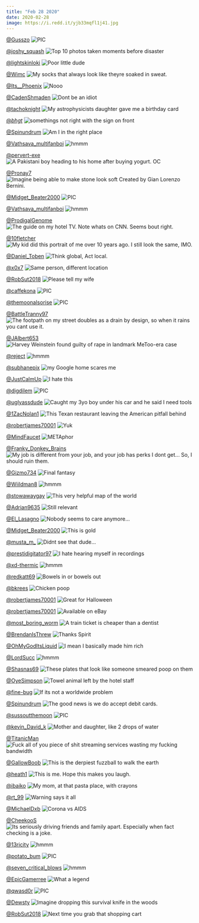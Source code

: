 ```yaml
---
title: "Feb 28 2020"
date: 2020-02-28
image: https://i.redd.it/yjb33mqfl1j41.jpg
---
```


<a href="https://www.reddit.com/r/nocontextpics/comments/f9hvs2/pic/">@Gusszo</a>
<img src="https://i.redd.it/9a4tky0r45j41.jpg" alt="PIC" title="PIC" />


<a href="https://www.reddit.com/r/memes/comments/f79gjl/top_10_photos_taken_moments_before_disaster/">@joshy_squash</a>
<img src="https://i.redd.it/ihs8t5wec9i41.png" alt="Top 10 photos taken moments before disaster" title="Top 10 photos taken moments before disaster" />


<a href="https://www.reddit.com/r/memes/comments/f8cbud/poor_little_dude/">@lightskinloki</a>
<img src="https://i.redd.it/6xkioy8whpi41.jpg" alt="Poor little dude" title="Poor little dude" />


<a href="https://www.reddit.com/r/CrappyDesign/comments/f7ddsw/my_socks_that_always_look_like_theyre_soaked_in/">@Wimc</a>
<img src="https://i.redd.it/gwgatgouxai41.jpg" alt="My socks that always look like theyre soaked in sweat." title="My socks that always look like theyre soaked in sweat." />


<a href="https://www.reddit.com/r/funnysigns/comments/f9uvvx/nooo/">@Its__Phoenix</a>
<img src="https://i.redd.it/a80xu025eaj41.png" alt="Nooo" title="Nooo" />


<a href="https://www.reddit.com/r/funnysigns/comments/fa5fbn/dont_be_an_idiot/">@CadenShmaden</a>
<img src="https://i.redd.it/j40vl3hctdj41.jpg" alt="Dont be an idiot" title="Dont be an idiot" />


<a href="https://www.reddit.com/r/funny/comments/fad2x8/my_astrophysicists_daughter_gave_me_a_birthday/">@tachoknight</a>
<img src="https://i.redd.it/mmygtsmxahj41.jpg" alt="My astrophysicists daughter gave me a birthday card" title="My astrophysicists daughter gave me a birthday card" />


<a href="https://www.reddit.com/r/CrappyDesign/comments/f8qh65/somethings_not_right_with_the_sign_on_front/">@_bhgt_</a>
<img src="https://i.redd.it/kljikz4d7vi41.jpg" alt="somethings not right with the sign on front" title="somethings not right with the sign on front" />


<a href="https://www.reddit.com/r/funnysigns/comments/f86xf9/am_i_in_the_right_place/">@Spinundrum</a>
<img src="https://i.redd.it/vpt4d6z5ymi41.jpg" alt="Am I in the right place" title="Am I in the right place" />


<a href="https://www.reddit.com/r/hmmm/comments/f8809f/hmmm/">@Vathsava_multifanboi</a>
<img src="https://i.redd.it/37p4odqylni41.png" alt="hmmm" title="hmmm" />


<a href="https://www.reddit.com/r/pics/comments/faajr0/a_pakistani_boy_heading_to_his_home_after_buying/">@pervert-exe</a>
<img src="https://i.redd.it/rb415io29gj41.jpg" alt="A Pakistani boy heading to his home after buying yogurt. OC" title="A Pakistani boy heading to his home after buying yogurt. OC" />


<a href="https://www.reddit.com/r/pics/comments/f7pwa3/imagine_being_able_to_make_stone_look_soft/">@Pronay7</a>
<img src="https://i.redd.it/q24egrsmrfi41.jpg" alt="Imagine being able to make stone look soft Created by Gian Lorenzo Bernini." title="Imagine being able to make stone look soft Created by Gian Lorenzo Bernini." />


<a href="https://www.reddit.com/r/nocontextpics/comments/f7r7wp/pic/">@Midget_Beater2000</a>
<img src="https://i.redd.it/h3ug0pnrjgi41.jpg" alt="PIC" title="PIC" />


<a href="https://www.reddit.com/r/hmmm/comments/f7qx8d/hmmm/">@Vathsava_multifanboi</a>
<img src="https://i.redd.it/wkp66q3ddgi41.jpg" alt="hmmm" title="hmmm" />


<a href="https://www.reddit.com/r/Funnypics/comments/f9naqv/the_guide_on_my_hotel_tv_note_whats_on_cnn_seems/">@ProdigalGenome</a>
<img src="https://i.redd.it/2ed4q5kbz6j41.jpg" alt="The guide on my hotel TV. Note whats on CNN. Seems bout right." title="The guide on my hotel TV. Note whats on CNN. Seems bout right." />


<a href="https://www.reddit.com/r/funny/comments/f8inve/my_kid_did_this_portrait_of_me_over_10_years_ago/">@10fletcher</a>
<img src="https://i.redd.it/lbmbb6gsmri41.jpg" alt="My kid did this portrait of me over 10 years ago. I still look the same, IMO." title="My kid did this portrait of me over 10 years ago. I still look the same, IMO." />


<a href="https://www.reddit.com/r/pics/comments/f88yf0/think_global_act_local/">@Daniel_Toben</a>
<img src="https://i.redd.it/bcjk4znb5oi41.jpg" alt="Think global, Act local." title="Think global, Act local." />


<a href="https://www.reddit.com/r/pics/comments/f75tic/same_person_different_location/">@x0x7</a>
<img src="https://i.redd.it/70t0gwxrf7i41.jpg" alt="Same person, different location" title="Same person, different location" />


<a href="https://www.reddit.com/r/Funnypics/comments/fabqvt/please_tell_my_wife/">@RobSut2018</a>
<img src="https://i.redd.it/xcekzvlmsgj41.jpg" alt="Please tell my wife" title="Please tell my wife" />


<a href="https://www.reddit.com/r/nocontextpics/comments/f86710/pic/">@caffekona</a>
<img src="https://i.redd.it/c6ekhx5oimi41.jpg" alt="PIC" title="PIC" />


<a href="https://www.reddit.com/r/nocontextpics/comments/f78zhu/pic/">@themoonalsorise</a>
<img src="https://i.redd.it/v8j8rs2v29i41.jpg" alt="PIC" title="PIC" />


<a href="https://www.reddit.com/r/CrappyDesign/comments/f7mbpi/the_footpath_on_my_street_doubles_as_a_drain_by/">@BattleTranny97</a>
<img src="https://i.redd.it/azmd8ls72ei41.jpg" alt="The footpath on my street doubles as a drain by design, so when it rains you cant use it." title="The footpath on my street doubles as a drain by design, so when it rains you cant use it." />


<a href="https://www.reddit.com/r/pics/comments/f8u2t2/harvey_weinstein_found_guilty_of_rape_in_landmark/">@JAlbert653</a>
<img src="https://i.redd.it/7s1j3js2jwi41.jpg" alt="Harvey Weinstein found guilty of rape in landmark MeToo-era case" title="Harvey Weinstein found guilty of rape in landmark MeToo-era case" />


<a href="https://www.reddit.com/r/hmmm/comments/f7gcfd/hmmm/">@reject</a>
<img src="https://i.redd.it/jwngr9awxbi41.png" alt="hmmm" title="hmmm" />


<a href="https://www.reddit.com/r/memes/comments/f8lv7l/my_google_home_scares_me/">@subhanepix</a>
<img src="https://i.redd.it/ny6hyaxavsi41.jpg" alt="my Google home scares me" title="my Google home scares me" />


<a href="https://www.reddit.com/r/memes/comments/f9y327/i_hate_this/">@JustCalmUp</a>
<img src="https://i.redd.it/kihfiv7gebj41.jpg" alt="I hate this" title="I hate this" />


<a href="https://www.reddit.com/r/nocontextpics/comments/f9viou/pic/">@digdilem</a>
<img src="https://i.redd.it/xsjs6giolaj41.jpg" alt="PIC" title="PIC" />


<a href="https://www.reddit.com/r/pics/comments/f9kr1b/caught_my_3yo_boy_under_his_car_and_he_said_i/">@uglyassdude</a>
<img src="https://i.redd.it/x7ticnhm26j41.jpg" alt="Caught my 3yo boy under his car and he said I need tools" title="Caught my 3yo boy under his car and he said I need tools" />


<a href="https://www.reddit.com/r/pics/comments/f8i5ss/this_texan_restaurant_leaving_the_american/">@1ZacNolan1</a>
<img src="https://i.redd.it/o8486141gri41.jpg" alt="This Texan restaurant leaving the American pitfall behind" title="This Texan restaurant leaving the American pitfall behind" />


<a href="https://www.reddit.com/r/Funnypics/comments/f8ruvc/yuk/">@robertjames70001</a>
<img src="https://i.redd.it/h9sygqnj9vi41.jpg" alt="Yuk" title="Yuk" />


<a href="https://www.reddit.com/r/funny/comments/f9wfu1/metaphor/">@MindFaucet</a>
<img src="https://i.redd.it/mmd0dy20waj41.jpg" alt="METAphor" title="METAphor" />


<a href="https://www.reddit.com/r/AdviceAnimals/comments/f9ehkk/my_job_is_different_from_your_job_and_your_job/">@Franky_Donkey_Brains</a>
<img src="https://i.imgur.com/aWHvZlM.png" alt="My job is different from your job, and your job has perks I dont get... So, I should ruin them." title="My job is different from your job, and your job has perks I dont get... So, I should ruin them." />


<a href="https://www.reddit.com/r/memes/comments/f97zw7/final_fantasy/">@Gizmo734</a>
<img src="https://i.redd.it/yjb33mqfl1j41.jpg" alt="Final fantasy" title="Final fantasy" />


<a href="https://www.reddit.com/r/hmmm/comments/f9h4wz/hmmm/">@Wiildman8</a>
<img src="https://i.redd.it/goep5fmnw4j41.jpg" alt="hmmm" title="hmmm" />


<a href="https://www.reddit.com/r/CrappyDesign/comments/f968v1/this_very_helpful_map_of_the_world/">@stowawaygay</a>
<img src="https://i.redd.it/0jq3n96oo0j41.png" alt="This very helpful map of the world" title="This very helpful map of the world" />


<a href="https://www.reddit.com/r/funny/comments/f8bn8d/still_relevant/">@Adrian9635</a>
<img src="https://i.imgur.com/noJKbu0.jpg" alt="Still relevant" title="Still relevant" />


<a href="https://www.reddit.com/r/AdviceAnimals/comments/f9s26q/nobody_seems_to_care_anymore/">@El_Lasagno</a>
<img src="https://i.redd.it/8tc24uwxa9j41.jpg" alt="Nobody seems to care anymore..." title="Nobody seems to care anymore..." />


<a href="https://www.reddit.com/r/Eyebleach/comments/f7rby6/this_is_gold/">@Midget_Beater2000</a>
<img src="https://i.redd.it/4ly85qm7mgi41.jpg" alt="This is gold" title="This is gold" />


<a href="https://www.reddit.com/r/Funnypics/comments/f7ts0j/didnt_see_that_dude/">@musta_m_</a>
<img src="https://i.redd.it/6wv0yw3zrhi41.jpg" alt="Didnt see that dude..." title="Didnt see that dude..." />


<a href="https://www.reddit.com/r/memes/comments/f7umcq/i_hate_hearing_myself_in_recordings/">@prestidigitator97</a>
<img src="https://i.redd.it/sukhchu73ii41.jpg" alt="I hate hearing myself in recordings" title="I hate hearing myself in recordings" />


<a href="https://www.reddit.com/r/hmmm/comments/f98qk2/hmmm/">@xd-thermic</a>
<img src="https://i.redd.it/2xwjcc1hz1j41.jpg" alt="hmmm" title="hmmm" />


<a href="https://www.reddit.com/r/funnysigns/comments/f7mzn6/bowels_in_or_bowels_out/">@redkatt69</a>
<img src="https://i.redd.it/rsosg3q5cei41.jpg" alt="Bowels in or bowels out" title="Bowels in or bowels out" />


<a href="https://www.reddit.com/r/funnysigns/comments/f8fsic/chicken_poop/">@bkrees</a>
<img src="https://i.redd.it/ukhmb7jlmqi41.jpg" alt="Chicken poop" title="Chicken poop" />


<a href="https://www.reddit.com/r/Funnypics/comments/f8a4rb/great_for_halloween/">@robertjames70001</a>
<img src="https://i.redd.it/id7vnmawymi41.jpg" alt="Great for Halloween" title="Great for Halloween" />


<a href="https://www.reddit.com/r/Funnypics/comments/f7qu3q/available_on_ebay/">@robertjames70001</a>
<img src="https://i.redd.it/ivfaxxkq8ei41.jpg" alt="Available on eBay" title="Available on eBay" />


<a href="https://www.reddit.com/r/funny/comments/f9zqqg/a_train_ticket_is_cheaper_than_a_dentist/">@most_boring_worm</a>
<img src="https://i.redd.it/53lkq54nwbj41.gif" alt="A train ticket is cheaper than a dentist" title="A train ticket is cheaper than a dentist" />


<a href="https://www.reddit.com/r/AdviceAnimals/comments/f74c41/thanks_spirit/">@BrendanIsThrew</a>
<img src="https://i.redd.it/drrr4swru6i41.jpg" alt="Thanks Spirit" title="Thanks Spirit" />


<a href="https://www.reddit.com/r/memes/comments/f8p6lf/i_mean_i_basically_made_him_rich/">@OhMyGodItsLiquid</a>
<img src="https://i.redd.it/yne085xajui41.jpg" alt="I mean I basically made him rich" title="I mean I basically made him rich" />


<a href="https://www.reddit.com/r/hmmm/comments/fa1tlj/hmmm/">@LordSucc</a>
<img src="https://i.redd.it/8jo8a01kjcj41.png" alt="hmmm" title="hmmm" />


<a href="https://www.reddit.com/r/CrappyDesign/comments/f73tbd/these_plates_that_look_like_someone_smeared_poop/">@Shasnas69</a>
<img src="https://i.redd.it/bkwy7olkn6i41.jpg" alt="These plates that look like someone smeared poop on them" title="These plates that look like someone smeared poop on them" />


<a href="https://www.reddit.com/r/funny/comments/f8k07b/towel_animal_left_by_the_hotel_staff/">@OyeSimpson</a>
<img src="https://i.redd.it/54tehhc55si41.jpg" alt="Towel animal left by the hotel staff" title="Towel animal left by the hotel staff" />


<a href="https://www.reddit.com/r/memes/comments/f9cj40/if_its_not_a_worldwide_problem/">@fine-bug</a>
<img src="https://i.redd.it/w4zi2lglg3j41.jpg" alt="If its not a worldwide problem" title="If its not a worldwide problem" />


<a href="https://www.reddit.com/r/funnysigns/comments/f97i5b/the_good_news_is_we_do_accept_debit_cards/">@Spinundrum</a>
<img src="https://i.redd.it/bujbymupb1j41.jpg" alt="The good news is we do accept debit cards." title="The good news is we do accept debit cards." />


<a href="https://www.reddit.com/r/nocontextpics/comments/f8ez5w/pic/">@sussoutthemoon</a>
<img src="https://i.imgur.com/VBHmxfD.jpg" alt="PIC" title="PIC" />


<a href="https://www.reddit.com/r/Eyebleach/comments/f9xc97/mother_and_daughter_like_2_drops_of_water/">@kevin_David_k</a>
<img src="https://i.redd.it/kdc6hpad5bj41.jpg" alt="Mother and daughter, like 2 drops of water" title="Mother and daughter, like 2 drops of water" />


<a href="https://www.reddit.com/r/AdviceAnimals/comments/f7xywu/fuck_all_of_you_piece_of_shit_streaming_services/">@TitanicMan</a>
<img src="https://i.imgur.com/y1upODq.jpg" alt="Fuck all of you piece of shit streaming services wasting my fucking bandwidth" title="Fuck all of you piece of shit streaming services wasting my fucking bandwidth" />


<a href="https://www.reddit.com/r/Eyebleach/comments/f89ar9/this_is_the_derpiest_fuzzball_to_walk_the_earth/">@GallowBoob</a>
<img src="https://i.redd.it/icvgbpyjboi41.jpg" alt="This is the derpiest fuzzball to walk the earth" title="This is the derpiest fuzzball to walk the earth" />


<a href="https://www.reddit.com/r/funny/comments/f89qp6/this_is_me_hope_this_makes_you_laugh/">@heath1</a>
<img src="https://i.redd.it/cndteax1joi41.jpg" alt="This is me. Hope this makes you laugh." title="This is me. Hope this makes you laugh." />


<a href="https://www.reddit.com/r/pics/comments/fa4zd3/my_mom_at_that_pasta_place_with_crayons/">@ibaiko</a>
<img src="https://i.redd.it/zze42x6endj41.jpg" alt="My mom, at that pasta place, with crayons" title="My mom, at that pasta place, with crayons" />


<a href="https://www.reddit.com/r/funnysigns/comments/f8u3fl/warning_says_it_all/">@rt_99</a>
<img src="https://i.redd.it/gd7tfavcjwi41.jpg" alt="Warning says it all" title="Warning says it all" />


<a href="https://www.reddit.com/r/Funnypics/comments/f8z23p/corona_vs_aids/">@MichaelDxb</a>
<img src="https://i.redd.it/6pngfuga2yi41.jpg" alt="Corona vs AIDS" title="Corona vs AIDS" />


<a href="https://www.reddit.com/r/AdviceAnimals/comments/f7dr85/its_seriously_driving_friends_and_family_apart/">@CheekooS</a>
<img src="https://i.redd.it/6pqf01yo2bi41.jpg" alt="Its seriously driving friends and family apart. Especially when fact checking is a joke." title="Its seriously driving friends and family apart. Especially when fact checking is a joke." />


<a href="https://www.reddit.com/r/hmmm/comments/f8x9km/hmmm/">@13ricity</a>
<img src="https://i.redd.it/y8p5rzdoixi41.jpg" alt="hmmm" title="hmmm" />


<a href="https://www.reddit.com/r/nocontextpics/comments/f7f628/pic/">@potato_bum</a>
<img src="https://i.redd.it/soysyspljbi41.jpg" alt="PIC" title="PIC" />


<a href="https://www.reddit.com/r/hmmm/comments/f9qzow/hmmm/">@seven_critical_blows</a>
<img src="https://imgur.com/6MFbY2d.png" alt="hmmm" title="hmmm" />


<a href="https://www.reddit.com/r/funnysigns/comments/f7vqrl/what_a_legend/">@EpicGamerree</a>
<img src="https://i.redd.it/zl2ar5eygii41.jpg" alt="What a legend" title="What a legend" />


<a href="https://www.reddit.com/r/nocontextpics/comments/f97iw3/pic/">@qwasd0r</a>
<img src="https://i.redd.it/5yc91ap3c1j41.jpg" alt="PIC" title="PIC" />


<a href="https://www.reddit.com/r/CrappyDesign/comments/f7y3wv/imagine_dropping_this_survival_knife_in_the_woods/">@Dewsty</a>
<img src="https://i.imgur.com/6iKJkSD.jpg" alt="Imagine dropping this survival knife in the woods" title="Imagine dropping this survival knife in the woods" />


<a href="https://www.reddit.com/r/Funnypics/comments/f9uufv/next_time_you_grab_that_shopping_cart/">@RobSut2018</a>
<img src="https://i.redd.it/bfpdfh3odaj41.jpg" alt="Next time you grab that shopping cart" title="Next time you grab that shopping cart" />


